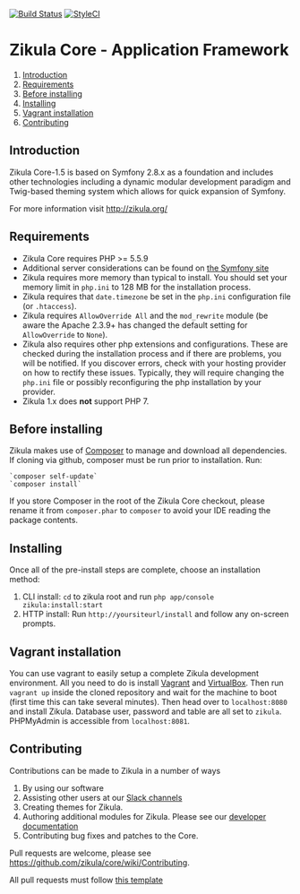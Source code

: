 [![Build Status](https://travis-ci.org/zikula/core.svg?branch=1.4)](https://travis-ci.org/zikula/core)
[![StyleCI](https://styleci.io/repos/781544/shield)](https://styleci.io/repos/781544)

Zikula Core - Application Framework
===================================

  1. [Introduction](#introduction)
  2. [Requirements](#requirements)
  3. [Before installing](#beforeinstalling)
  4. [Installing](#installing)
  5. [Vagrant installation](#vagrant)
  6. [Contributing](#contributing)

<a name="introduction"></a>
Introduction
------------

Zikula Core-1.5 is based on Symfony 2.8.x as a foundation and includes other technologies including a dynamic
modular development paradigm and Twig-based theming system which allows for quick expansion of Symfony.

For more information visit http://zikula.org/


<a name="requirements"></a>
Requirements
------------

 - Zikula Core requires PHP >= 5.5.9
 - Additional server considerations can be found on
   [the Symfony site](http://symfony.com/doc/current/reference/requirements.html)
 - Zikula requires more memory than typical to install. You should set your memory limit in `php.ini`
   to 128 MB for the installation process.
 - Zikula requires that `date.timezone` be set in the `php.ini` configuration file (or `.htaccess`).
 - Zikula requires `AllowOverride All` and the `mod_rewrite` module (be aware the Apache 2.3.9+ has changed
   the default setting for `AllowOverride` to `None`).
 - Zikula also requires other php extensions and configurations. These are checked during the installation
   process and if there are problems, you will be notified. If you discover errors, check with your hosting
   provider on how to rectify these issues. Typically, they will require changing the `php.ini` file or
   possibly reconfiguring the php installation by your provider.
 - Zikula 1.x does **not** support PHP 7.


<a name="beforeinstalling"></a>
Before installing
-----------------

Zikula makes use of [Composer](https://getcomposer.org/) to manage and download all dependencies.
If cloning via github, composer must be run prior to installation. Run:

    `composer self-update`
    `composer install`

If you store Composer in the root of the Zikula Core checkout, please rename it from `composer.phar` to `composer`
to avoid your IDE reading the package contents.


<a name="installing"></a>
Installing
----------
Once all of the pre-install steps are complete, choose an installation method:

  1) CLI install: `cd` to zikula root and run `php app/console zikula:install:start`
  2) HTTP install: Run `http://yoursiteurl/install` and follow any on-screen prompts.


<a name="vagrant"></a>
Vagrant installation
--------------------
You can use vagrant to easily setup a complete Zikula development environment.
All you need to do is install [Vagrant](https://vagrantup.com) and
[VirtualBox](https://www.virtualbox.org/). Then run `vagrant up` inside the
cloned repository and wait for the machine to boot (first time this can take several minutes).
Then head over to `localhost:8080` and install Zikula.
Database user, password and table are all set to `zikula`.
PHPMyAdmin is accessible from `localhost:8081`.


<a name="contributing"></a>
Contributing
------------

Contributions can be made to Zikula in a number of ways

  1. By using our software
  2. Assisting other users at our [Slack channels](https://zikula.slack.com/)
  3. Creating themes for Zikula.
  4. Authoring additional modules for Zikula. Please see our [developer documentation](https://github.com/zikula/core/tree/1.5/src/docs)
  5. Contributing bug fixes and patches to the Core.

Pull requests are welcome, please see https://github.com/zikula/core/wiki/Contributing.

All pull requests must follow [this template](https://github.com/zikula/core/wiki/Contributing#pull-request-template)
